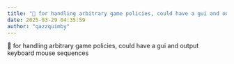 ```yaml
---
title: "💭 for handling arbitrary game policies, could have a gui and output keyboard mouse sequences"
date: 2025-03-29 04:35:59
author: "qazzquimby"
---
```


💭 for handling arbitrary game policies, could have a gui and output keyboard mouse sequences